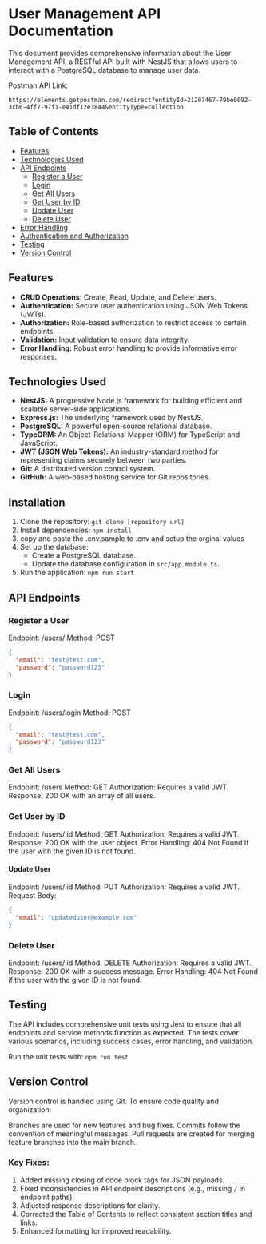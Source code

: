 # User Management API Documentation

This document provides comprehensive information about the User Management API, a RESTful API built with NestJS that allows users to interact with a PostgreSQL database to manage user data.

Postman API Link:
```
https://elements.getpostman.com/redirect?entityId=21207467-79be0092-3cb6-4ff7-97f1-e41df12e3844&entityType=collection
```

## Table of Contents

- [Features](#features)
- [Technologies Used](#technologies-used)
- [API Endpoints](#api-endpoints)
  - [Register a User](#register-a-user)
  - [Login](#login)
  - [Get All Users](#get-all-users)
  - [Get User by ID](#get-user-by-id)
  - [Update User](#update-user)
  - [Delete User](#delete-user)
- [Error Handling](#error-handling)
- [Authentication and Authorization](#authentication-and-authorization)
- [Testing](#testing)
- [Version Control](#version-control)

## Features

- **CRUD Operations:** Create, Read, Update, and Delete users.
- **Authentication:** Secure user authentication using JSON Web Tokens (JWTs).
- **Authorization:** Role-based authorization to restrict access to certain endpoints.
- **Validation:** Input validation to ensure data integrity.
- **Error Handling:** Robust error handling to provide informative error responses.

## Technologies Used

- **NestJS:** A progressive Node.js framework for building efficient and scalable server-side applications.
- **Express.js:** The underlying framework used by NestJS.
- **PostgreSQL:** A powerful open-source relational database.
- **TypeORM:** An Object-Relational Mapper (ORM) for TypeScript and JavaScript.
- **JWT (JSON Web Tokens):** An industry-standard method for representing claims securely between two parties.
- **Git:** A distributed version control system.
- **GitHub:** A web-based hosting service for Git repositories.


## Installation

1. Clone the repository: `git clone [repository url]`
2. Install dependencies: `npm install`
3. copy and paste the .env.sample to .env and setup the orginal values
4. Set up the database:
   - Create a PostgreSQL database.
   - Update the database configuration in `src/app.module.ts`.
5. Run the application: `npm run start`


## API Endpoints

### Register a User

Endpoint: /users/
Method: POST

```json
{
  "email": "test@test.com",
  "password": "password123"
}
```

### Login
Endpoint: /users/login
Method: POST

```json
{
  "email": "test@test.com",
  "password": "password123"
}
```

### Get All Users
Endpoint: /users
Method: GET
Authorization: Requires a valid JWT.
Response: 200 OK with an array of all users.


### Get User by ID
Endpoint: /users/:id
Method: GET
Authorization: Requires a valid JWT.
Response: 200 OK with the user object.
Error Handling:
404 Not Found if the user with the given ID is not found.


#### Update User
Endpoint: /users/:id
Method: PUT
Authorization: Requires a valid JWT.
Request Body:
```json
{
  "email": "updateduser@example.com"
}
```

### Delete User
Endpoint: /users/:id
Method: DELETE
Authorization: Requires a valid JWT.
Response: 200 OK with a success message.
Error Handling:
404 Not Found if the user with the given ID is not found.

## Testing
The API includes comprehensive unit tests using Jest to ensure that all endpoints and service methods function as expected. The tests cover various scenarios, including success cases, error handling, and validation.

Run the unit tests with: `npm run test`



## Version Control
Version control is handled using Git. To ensure code quality and organization:

Branches are used for new features and bug fixes.
Commits follow the convention of meaningful messages.
Pull requests are created for merging feature branches into the main branch.
### Key Fixes:
1. Added missing closing of code block tags for JSON payloads.
2. Fixed inconsistencies in API endpoint descriptions (e.g., missing `/` in endpoint paths).
3. Adjusted response descriptions for clarity.
4. Corrected the Table of Contents to reflect consistent section titles and links.
5. Enhanced formatting for improved readability.
